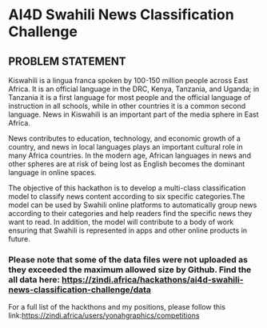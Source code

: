 # AI4D Swahili News Classification Challenge

## PROBLEM STATEMENT

Kiswahili is a lingua franca spoken by 100-150 million people across East Africa. It is an official language in the DRC, Kenya, Tanzania, and Uganda; in Tanzania it is a first language for most people and the official language of instruction in all schools, while in other countries it is a common second language. News in Kiswahili is an important part of the media sphere in East Africa.

News contributes to education, technology, and economic growth of a country, and news in local languages plays an important cultural role in many Africa countries. In the modern age, African languages in news and other spheres are at risk of being lost as English becomes the dominant language in online spaces.

The objective of this hackathon is to develop a multi-class classification model to classify news content according to six specific categories.The model can be used by Swahili online platforms to automatically group news according to their categories and help readers find the specific news they want to read. In addition, the model will contribute to a body of work ensuring that Swahili is represented in apps and other online products in future.

### Please note that some of the data files were not uploaded as they exceeded the maximum allowed size by Github. Find the all data here: https://zindi.africa/hackathons/ai4d-swahili-news-classification-challenge/data
For a full list of the hackthons and my positions, please follow this link:https://zindi.africa/users/yonahgraphics/competitions
